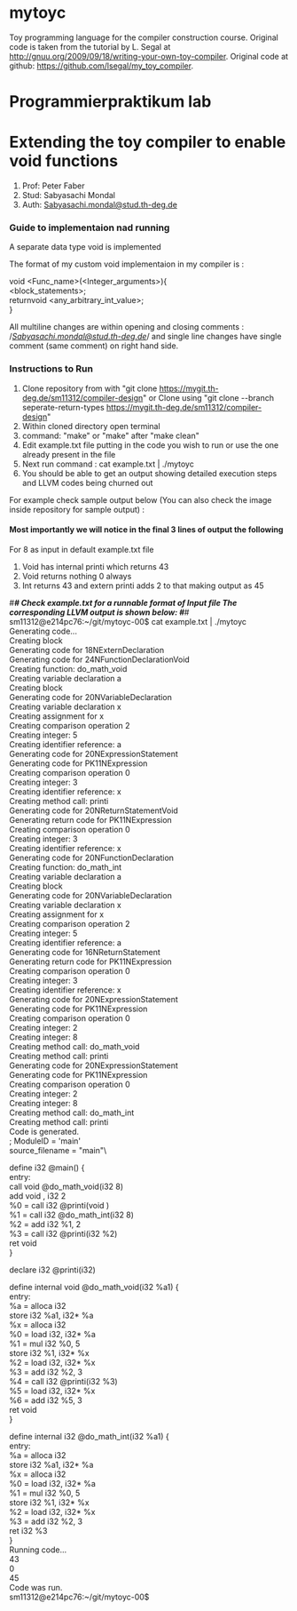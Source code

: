 # mytoyc

Toy programming language for the compiler construction course. Original code is taken from the tutorial by L. Segal at http://gnuu.org/2009/09/18/writing-your-own-toy-compiler. Original code at github: https://github.com/lsegal/my_toy_compiler.

# Programmierpraktikum lab
# Extending the toy compiler to enable void functions
1. Prof: Peter Faber
2. Stud: Sabyasachi Mondal
3. Auth: Sabyasachi.mondal@stud.th-deg.de

###   Guide to implementaion nad running ###

A separate data type void is implemented

The format of my custom void implementaion in my compiler is :

void <Func_name>(<Integer_arguments>){\
	<block_statements>;\
	returnvoid <any_arbitrary_int_value>;\
}

All multiline changes are within opening and closing comments :  /*Sabyasachi.mondal@stud.th-deg.de*/
and single line changes have single comment (same comment) on right hand side.

### Instructions to Run ###

1. Clone repository from with "git clone https://mygit.th-deg.de/sm11312/compiler-design"
or Clone using "git clone --branch seperate-return-types https://mygit.th-deg.de/sm11312/compiler-design"
2. Within cloned directory open terminal
3. command: "make" or "make" after "make clean"
4. Edit example.txt file putting in the code you wish to run or use the one already present in the file
5. Next run command : cat example.txt | ./mytoyc
6. You should be able to get an output showing detailed execution steps and LLVM codes being churned out

For example check sample output below (You can also check the image inside repository for sample output) :
#### Most importantly we will notice in the final 3 lines of output the following ####
For 8 as input in default example.txt file
1. Void has internal printi which returns 43
2. Void returns nothing 0 always
3. Int returns 43 and extern printi adds 2 to that making output as 45

#_______________________________________________________#
Check example.txt for a runnable format of Input file
The corresponding LLVM output is shown below:
#_______________________________________________________#
sm11312@e214pc76:~/git/mytoyc-00$ cat example.txt | ./mytoyc
Generating code...\
Creating block\
Generating code for 18NExternDeclaration\
Generating code for 24NFunctionDeclarationVoid\
Creating function: do_math_void\
Creating variable declaration a\
Creating block\
Generating code for 20NVariableDeclaration\
Creating variable declaration x\
Creating assignment for x\
Creating comparison operation 2\
Creating integer: 5\
Creating identifier reference: a\
Generating code for 20NExpressionStatement\
Generating code for PK11NExpression\
Creating comparison operation 0\
Creating integer: 3\
Creating identifier reference: x\
Creating method call: printi\
Generating code for 20NReturnStatementVoid\
Generating return code for PK11NExpression\
Creating comparison operation 0\
Creating integer: 3\
Creating identifier reference: x\
Generating code for 20NFunctionDeclaration\
Creating function: do_math_int\
Creating variable declaration a\
Creating block\
Generating code for 20NVariableDeclaration\
Creating variable declaration x\
Creating assignment for x\
Creating comparison operation 2\
Creating integer: 5\
Creating identifier reference: a\
Generating code for 16NReturnStatement\
Generating return code for PK11NExpression\
Creating comparison operation 0\
Creating integer: 3\
Creating identifier reference: x\
Generating code for 20NExpressionStatement\
Generating code for PK11NExpression\
Creating comparison operation 0\
Creating integer: 2\
Creating integer: 8\
Creating method call: do_math_void\
Creating method call: printi\
Generating code for 20NExpressionStatement\
Generating code for PK11NExpression\
Creating comparison operation 0\
Creating integer: 2\
Creating integer: 8\
Creating method call: do_math_int\
Creating method call: printi\
Code is generated.\
; ModuleID = 'main'\
source_filename = "main"\

define i32 @main() {\
entry:\
  call void @do_math_void(i32 8)\
  add void <badref>, i32 2\
  %0 = call i32 @printi(void <badref>)\
  %1 = call i32 @do_math_int(i32 8)\
  %2 = add i32 %1, 2\
  %3 = call i32 @printi(i32 %2)\
  ret void\
}

declare i32 @printi(i32)

define internal void @do_math_void(i32 %a1) {\
entry:\
  %a = alloca i32\
  store i32 %a1, i32* %a\
  %x = alloca i32\
  %0 = load i32, i32* %a\
  %1 = mul i32 %0, 5\
  store i32 %1, i32* %x\
  %2 = load i32, i32* %x\
  %3 = add i32 %2, 3\
  %4 = call i32 @printi(i32 %3)\
  %5 = load i32, i32* %x\
  %6 = add i32 %5, 3\
  ret void\
}

define internal i32 @do_math_int(i32 %a1) {\
entry:\
  %a = alloca i32\
  store i32 %a1, i32* %a\
  %x = alloca i32\
  %0 = load i32, i32* %a\
  %1 = mul i32 %0, 5\
  store i32 %1, i32* %x\
  %2 = load i32, i32* %x\
  %3 = add i32 %2, 3\
  ret i32 %3\
}\
Running code...\
43\
0\
45\
Code was run.\
sm11312@e214pc76:~/git/mytoyc-00$ 
